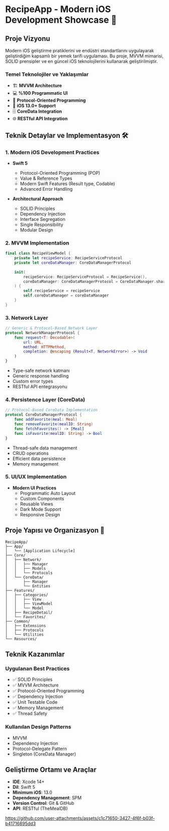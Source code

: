 # RecipeApp - Modern iOS Development Showcase 📱

## Proje Vizyonu
Modern iOS geliştirme pratiklerini ve endüstri standartlarını uygulayarak geliştirdiğim kapsamlı bir yemek tarifi uygulaması. Bu proje, MVVM mimarisi, SOLID prensipler ve en güncel iOS teknolojilerini kullanarak geliştirilmiştir.

### Temel Teknolojiler ve Yaklaşımlar
- 🏗 **MVVM Architecture**
- 💻 **%100 Programmatic UI**
- 🔄 **Protocol-Oriented Programming**
- 📱 **iOS 13.0+ Support**
- 🗄 **CoreData Integration**
- 🌐 **RESTful API Integration**

## Teknik Detaylar ve Implementasyon 🛠

### 1. Modern iOS Development Practices
- **Swift 5**
  - Protocol-Oriented Programming (POP)
  - Value & Reference Types
  - Modern Swift Features (Result type, Codable)
  - Advanced Error Handling
  
- **Architectural Approach**
  - SOLID Principles
  - Dependency Injection
  - Interface Segregation
  - Single Responsibility
  - Modular Design

### 2. MVVM Implementation
```swift
final class RecipeViewModel {
    private let recipeService: RecipeServiceProtocol
    private let coreDataManager: CoreDataManagerProtocol
    
    init(
        recipeService: RecipeServiceProtocol = RecipeService(),
        coreDataManager: CoreDataManagerProtocol = CoreDataManager.shared
    ) {
        self.recipeService = recipeService
        self.coreDataManager = coreDataManager
    }
}
```

### 3. Network Layer
```swift
// Generic & Protocol-Based Network Layer
protocol NetworkManagerProtocol {
    func request<T: Decodable>(
        url: URL,
        method: HTTPMethod,
        completion: @escaping (Result<T, NetworkError>) -> Void
    )
}
```
- Type-safe network katmanı
- Generic response handling
- Custom error types
- RESTful API entegrasyonu

### 4. Persistence Layer (CoreData)
```swift
// Protocol-Based CoreData Implementation
protocol CoreDataManagerProtocol {
    func addFavorite(meal: Meal)
    func removeFavorite(mealID: String)
    func fetchFavorites() -> [Meal]
    func isFavorite(mealID: String) -> Bool
}
```
- Thread-safe data management
- CRUD operations
- Efficient data persistence
- Memory management

### 5. UI/UX Implementation
- **Modern UI Practices**
  - Programmatic Auto Layout
  - Custom Components
  - Reusable Views
  - Dark Mode Support
  - Responsive Design

## Proje Yapısı ve Organizasyon 📁

```
RecipeApp/
├── App/
│   └── [Application Lifecycle]
├── Core/
│   ├── Network/
│   │   ├── Manager
│   │   ├── Models
│   │   └── Protocols
│   └── CoreData/
│       ├── Manager
│       └── Entities
├── Features/
│   ├── Categories/
│   │   ├── View
│   │   ├── ViewModel
│   │   └── Model
│   ├── RecipeDetail/
│   └── Favorites/
├── Common/
│   ├── Extensions
│   ├── Protocols
│   └── Utilities
└── Resources/
```

## Teknik Kazanımlar 

### Uygulanan Best Practices
- ✅ SOLID Principles
- ✅ MVVM Architecture
- ✅ Protocol-Oriented Programming
- ✅ Dependency Injection
- ✅ Unit Testable Code
- ✅ Memory Management
- ✅ Thread Safety

### Kullanılan Design Patterns
-  MVVM
-  Dependency Injection
-  Protocol-Delegate Pattern
-  Singleton (CoreData Manager)

## Geliştirme Ortamı ve Araçlar

- **IDE**: Xcode 14+
- **Dil**: Swift 5
- **Minimum iOS**: 13.0
- **Dependency Management**: SPM
- **Version Control**: Git & GitHub
- **API**: RESTful (TheMealDB)

https://github.com/user-attachments/assets/c1c71650-3427-4f6f-b03f-b41716895dd3
